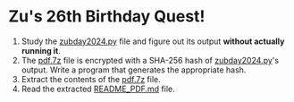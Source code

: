 # Zu's 26th Birthday Quest!

1. Study the [zubday2024.py](zubday2024.py) file and figure out its
   output **without actually running it**.
2. The [pdf.7z](pdf.7z) file is encrypted with a SHA-256 hash
   of [zubday2024.py](zubday2024.py)'s output.
   Write a program that generates the appropriate hash.
3. Extract the contents of the [pdf.7z](pdf.7z) file.
4. Read the extracted [README_PDF.md](README_PDF.md) file.

